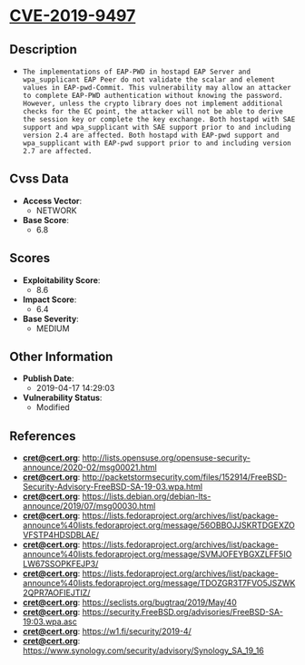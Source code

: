 
# [CVE-2019-9497](https://cve.mitre.org/cgi-bin/cvename.cgi?name=CVE-2019-9497)

## Description

- `The implementations of EAP-PWD in hostapd EAP Server and wpa_supplicant EAP Peer do not validate the scalar and element values in EAP-pwd-Commit. This vulnerability may allow an attacker to complete EAP-PWD authentication without knowing the password. However, unless the crypto library does not implement additional checks for the EC point, the attacker will not be able to derive the session key or complete the key exchange. Both hostapd with SAE support and wpa_supplicant with SAE support prior to and including version 2.4 are affected. Both hostapd with EAP-pwd support and wpa_supplicant with EAP-pwd support prior to and including version 2.7 are affected.`

## Cvss Data

- **Access Vector**:
  - NETWORK
- **Base Score**:
  - 6.8

## Scores

- **Exploitability Score**:
  - 8.6
- **Impact Score**:
  - 6.4
- **Base Severity**:
  - MEDIUM

## Other Information

- **Publish Date**:
  - 2019-04-17 14:29:03
- **Vulnerability Status**:
  - Modified

## References

- **cret@cert.org**: http://lists.opensuse.org/opensuse-security-announce/2020-02/msg00021.html
- **cret@cert.org**: http://packetstormsecurity.com/files/152914/FreeBSD-Security-Advisory-FreeBSD-SA-19-03.wpa.html
- **cret@cert.org**: https://lists.debian.org/debian-lts-announce/2019/07/msg00030.html
- **cret@cert.org**: https://lists.fedoraproject.org/archives/list/package-announce%40lists.fedoraproject.org/message/56OBBOJJSKRTDGEXZOVFSTP4HDSDBLAE/
- **cret@cert.org**: https://lists.fedoraproject.org/archives/list/package-announce%40lists.fedoraproject.org/message/SVMJOFEYBGXZLFF5IOLW67SSOPKFEJP3/
- **cret@cert.org**: https://lists.fedoraproject.org/archives/list/package-announce%40lists.fedoraproject.org/message/TDOZGR3T7FVO5JSZWK2QPR7AOFIEJTIZ/
- **cret@cert.org**: https://seclists.org/bugtraq/2019/May/40
- **cret@cert.org**: https://security.FreeBSD.org/advisories/FreeBSD-SA-19:03.wpa.asc
- **cret@cert.org**: https://w1.fi/security/2019-4/
- **cret@cert.org**: https://www.synology.com/security/advisory/Synology_SA_19_16

